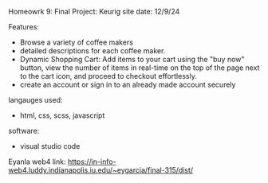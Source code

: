 Homeowrk 9: Final Project: Keurig site
date: 12/9/24

Features:

- Browse a variety of coffee makers
- detailed descriptions for each coffee maker.
- Dynamic Shopping Cart: Add items to your cart using the "buy now" button, view the number of items in real-time on the top of the page next to the cart icon, and proceed to checkout effortlessly.
- create an account or sign in to an already made account securely

langauges used:

- html, css, scss, javascript

software:

- visual studio code

Eyanla web4 link: https://in-info-web4.luddy.indianapolis.iu.edu/~eygarcia/final-315/dist/
